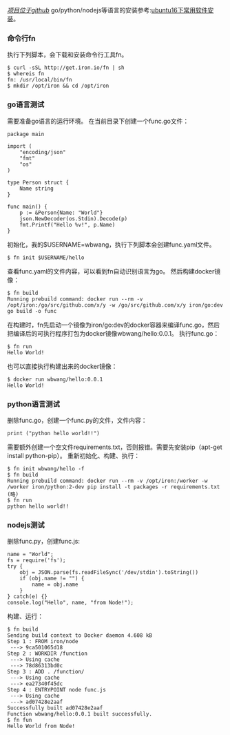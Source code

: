 *[项目位于github](https://github.com/iron-io/functions)*
go/python/nodejs等语言的安装参考:[ubuntu16下常用软件安装](ubuntu16下常用软件安装)。
### 命令行fn
执行下列脚本，会下载和安装命令行工具fn。
```
$ curl -sSL http://get.iron.io/fn | sh
$ whereis fn
fn: /usr/local/bin/fn
$ mkdir /opt/iron && cd /opt/iron
```
### go语言测试
需要准备go语言的运行环境。
在当前目录下创建一个func.go文件：
```
package main

import (
    "encoding/json"
    "fmt"
    "os"
)

type Person struct {
    Name string
}

func main() {
    p := &Person{Name: "World"}
    json.NewDecoder(os.Stdin).Decode(p)
    fmt.Printf("Hello %v!", p.Name)
}
```
初始化，我的$USERNAME=wbwang，执行下列脚本会创建func.yaml文件。
```
$ fn init $USERNAME/hello
```
查看func.yaml的文件内容，可以看到fn自动识别语言为go。
然后构建docker镜像：
```
$ fn build
Running prebuild command: docker run --rm -v /opt/iron:/go/src/github.com/x/y -w /go/src/github.com/x/y iron/go:dev go build -o func
```
在构建时，fn先启动一个镜像为iron/go:dev的docker容器来编译func.go，然后把编译后的可执行程序打包为docker镜像wbwang/hello:0.0.1。
执行func.go：
```
$ fn run
Hello World!
```
也可以直接执行构建出来的docker镜像：
```
$ docker run wbwang/hello:0.0.1
Hello World!
```
### python语言测试
删除func.go，创建一个func.py的文件，文件内容：
```
print ("python hello world!!")
```
需要额外创建一个空文件requirements.txt，否则报错。需要先安装pip（apt-get install python-pip）。
重新初始化、构建、执行：
```
$ fn init wbwang/hello -f
$ fn build
Running prebuild command: docker run --rm -v /opt/iron:/worker -w /worker iron/python:2-dev pip install -t packages -r requirements.txt
(略)
$ fn run
python hello world!!
```
### nodejs测试
删除func.py，创建func.js:
```
name = "World";
fs = require('fs');
try {
	obj = JSON.parse(fs.readFileSync('/dev/stdin').toString())
	if (obj.name != "") {
		name = obj.name
	}
} catch(e) {}
console.log("Hello", name, "from Node!");
```
构建、运行：
```
$ fn build
Sending build context to Docker daemon 4.608 kB
Step 1 : FROM iron/node
 ---> 9ca501065d18
Step 2 : WORKDIR /function
 ---> Using cache
 ---> 78d86313bd0c
Step 3 : ADD . /function/
 ---> Using cache
 ---> ea27340f45dc
Step 4 : ENTRYPOINT node func.js
 ---> Using cache
 ---> ad07428e2aaf
Successfully built ad07428e2aaf
Function wbwang/hello:0.0.1 built successfully.
$ fn fun
Hello World from Node!
```
